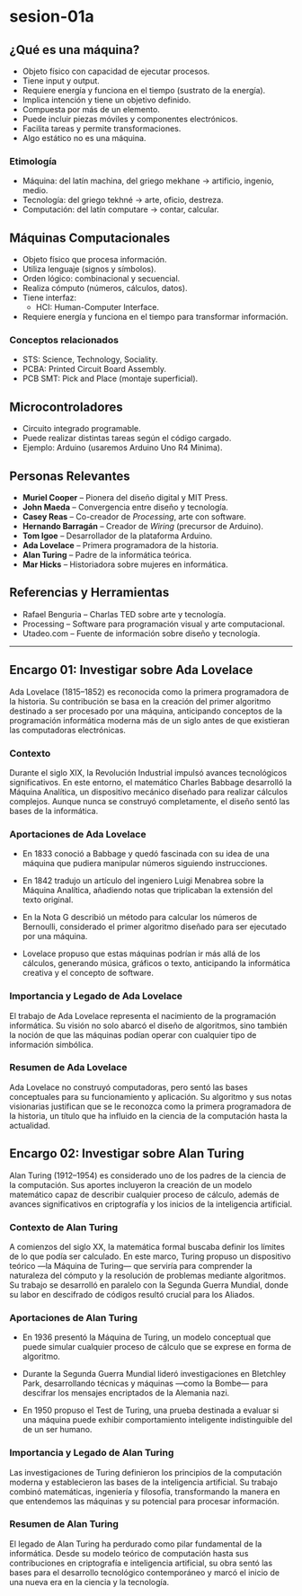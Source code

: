 # sesion-01a

## ¿Qué es una máquina?
- Objeto físico con capacidad de ejecutar procesos.
- Tiene input y output.
- Requiere energía y funciona en el tiempo (sustrato de la energía).
- Implica intención y tiene un objetivo definido.
- Compuesta por más de un elemento.
- Puede incluir piezas móviles y componentes electrónicos.
- Facilita tareas y permite transformaciones.
- Algo estático no es una máquina.

### Etimología
- Máquina: del latín machina, del griego mekhane → artificio, ingenio, medio.
- Tecnología: del griego tekhné → arte, oficio, destreza.
- Computación: del latín computare → contar, calcular.



## Máquinas Computacionales
- Objeto físico que procesa información.
- Utiliza lenguaje (signos y símbolos).
- Orden lógico: combinacional y secuencial.
- Realiza cómputo (números, cálculos, datos).
- Tiene interfaz:
  - HCI: Human-Computer Interface.
- Requiere energía y funciona en el tiempo para transformar información.

### Conceptos relacionados
- STS: Science, Technology, Sociality.
- PCBA: Printed Circuit Board Assembly.
- PCB SMT: Pick and Place (montaje superficial).



## Microcontroladores
- Circuito integrado programable.
- Puede realizar distintas tareas según el código cargado.
- Ejemplo: Arduino (usaremos Arduino Uno R4 Minima).



## Personas Relevantes
- **Muriel Cooper** – Pionera del diseño digital y MIT Press.
- **John Maeda** – Convergencia entre diseño y tecnología.
- **Casey Reas** – Co-creador de *Processing*, arte con software.
- **Hernando Barragán** – Creador de *Wiring* (precursor de Arduino).
- **Tom Igoe** – Desarrollador de la plataforma Arduino.
- **Ada Lovelace** – Primera programadora de la historia.
- **Alan Turing** – Padre de la informática teórica.
- **Mar Hicks** – Historiadora sobre mujeres en informática.



## Referencias y Herramientas
- Rafael Benguria – Charlas TED sobre arte y tecnología.
- Processing – Software para programación visual y arte computacional.
- Utadeo.com – Fuente de información sobre diseño y tecnología.
---
## Encargo 01: Investigar sobre Ada Lovelace

Ada Lovelace (1815–1852) es reconocida como la primera programadora de la historia. Su contribución se basa en la creación del primer algoritmo destinado a ser procesado por una máquina, anticipando conceptos de la programación informática moderna más de un siglo antes de que existieran las computadoras electrónicas.

### Contexto

Durante el siglo XIX, la Revolución Industrial impulsó avances tecnológicos significativos. En este entorno, el matemático Charles Babbage desarrolló la Máquina Analítica, un dispositivo mecánico diseñado para realizar cálculos complejos. Aunque nunca se construyó completamente, el diseño sentó las bases de la informática.

### Aportaciones de Ada Lovelace

- En 1833 conoció a Babbage y quedó fascinada con su idea de una máquina que pudiera manipular números siguiendo instrucciones.

- En 1842 tradujo un artículo del ingeniero Luigi Menabrea sobre la Máquina Analítica, añadiendo notas que triplicaban la extensión del texto original.

- En la Nota G describió un método para calcular los números de Bernoulli, considerado el primer algoritmo diseñado para ser ejecutado por una máquina.

- Lovelace propuso que estas máquinas podrían ir más allá de los cálculos, generando música, gráficos o texto, anticipando la informática creativa y el concepto de software.

### Importancia y Legado de Ada Lovelace

El trabajo de Ada Lovelace representa el nacimiento de la programación informática. Su visión no solo abarcó el diseño de algoritmos, sino también la noción de que las máquinas podían operar con cualquier tipo de información simbólica.

### Resumen de Ada Lovelace

Ada Lovelace no construyó computadoras, pero sentó las bases conceptuales para su funcionamiento y aplicación. Su algoritmo y sus notas visionarias justifican que se le reconozca como la primera programadora de la historia, un título que ha influido en la ciencia de la computación hasta la actualidad.

## Encargo 02: Investigar sobre Alan Turing

Alan Turing (1912–1954) es considerado uno de los padres de la ciencia de la computación. Sus aportes incluyeron la creación de un modelo matemático capaz de describir cualquier proceso de cálculo, además de avances significativos en criptografía y los inicios de la inteligencia artificial.

### Contexto de Alan Turing

A comienzos del siglo XX, la matemática formal buscaba definir los límites de lo que podía ser calculado. En este marco, Turing propuso un dispositivo teórico —la Máquina de Turing— que serviría para comprender la naturaleza del cómputo y la resolución de problemas mediante algoritmos. Su trabajo se desarrolló en paralelo con la Segunda Guerra Mundial, donde su labor en descifrado de códigos resultó crucial para los Aliados.

### Aportaciones de Alan Turing

- En 1936 presentó la Máquina de Turing, un modelo conceptual que puede simular cualquier proceso de cálculo que se exprese en forma de algoritmo.

- Durante la Segunda Guerra Mundial lideró investigaciones en Bletchley Park, desarrollando técnicas y máquinas —como la Bombe— para descifrar los mensajes encriptados de la Alemania nazi.

- En 1950 propuso el Test de Turing, una prueba destinada a evaluar si una máquina puede exhibir comportamiento inteligente indistinguible del de un ser humano.

### Importancia y Legado de Alan Turing

Las investigaciones de Turing definieron los principios de la computación moderna y establecieron las bases de la inteligencia artificial. Su trabajo combinó matemáticas, ingeniería y filosofía, transformando la manera en que entendemos las máquinas y su potencial para procesar información.

### Resumen de Alan Turing

El legado de Alan Turing ha perdurado como pilar fundamental de la informática. Desde su modelo teórico de computación hasta sus contribuciones en criptografía e inteligencia artificial, su obra sentó las bases para el desarrollo tecnológico contemporáneo y marcó el inicio de una nueva era en la ciencia y la tecnología.
